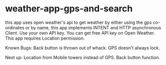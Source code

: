 # weather-app-gps-and-search
this app uses open weather's api to get weather by either using the gps co-ordinates or by name, this app implements INTENT and HTTP asynchronous Client.
Use your own API key. You can get free API key on Open Weather.
This app requires Location permission.

Known Bugs:
Back button is thrown out of whack.
GPS doesn't always lock.

Next up:
Location from Mobile towers instead of GPS.
Back button function.
